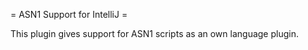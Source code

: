= ASN1 Support for IntelliJ =

This plugin gives support for ASN1 scripts as an own language plugin.
